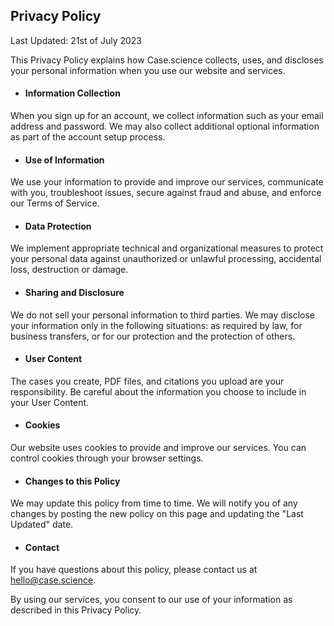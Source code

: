 ## Privacy Policy

Last Updated: 21st of July 2023

This Privacy Policy explains how Case.science collects, uses, and discloses your personal information when you use our website and services.

- #### Information Collection
When you sign up for an account, we collect information such as your email address and password. We may also collect additional optional information as part of the account setup process.
- #### Use of Information
We use your information to provide and improve our services, communicate with you, troubleshoot issues, secure against fraud and abuse, and enforce our Terms of Service.
- #### Data Protection
We implement appropriate technical and organizational measures to protect your personal data against unauthorized or unlawful processing, accidental loss, destruction or damage.
- #### Sharing and Disclosure
We do not sell your personal information to third parties. We may disclose your information only in the following situations: as required by law, for business transfers, or for our protection and the protection of others.
- #### User Content
The cases you create, PDF files, and citations you upload are your responsibility. Be careful about the information you choose to include in your User Content.
- #### Cookies
Our website uses cookies to provide and improve our services. You can control cookies through your browser settings.
- #### Changes to this Policy
We may update this policy from time to time. We will notify you of any changes by posting the new policy on this page and updating the "Last Updated" date.
- #### Contact
If you have questions about this policy, please contact us at hello@case.science.

By using our services, you consent to our use of your information as described in this Privacy Policy.